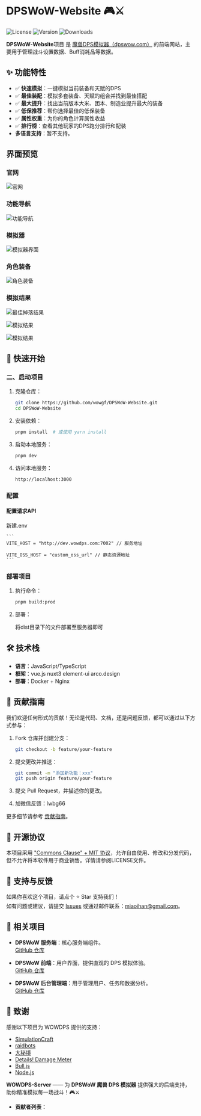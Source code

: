 # DPSWoW-Website 🎮⚔️

![License](https://img.shields.io/badge/License-Commons%20Clause%20%2B%20MIT-blue)  ![Version](https://img.shields.io/badge/Version-1.0.0-green)  ![Downloads](https://img.shields.io/npm/dt/wowdps-server)

**DPSWoW-Website**项目 是 [魔兽DPS模拟器（dpswow.com）](https://dpswow.com) 的前端网站，主要用于管理战斗设置数据、Buff消耗品等数据。 

## ✨ 功能特性

- ✅ **快速模拟**：一键模拟当前装备和天赋的DPS
- ✅ **最佳装配**：模拟多套装备、天赋的组合并找到最佳搭配
- ✅ **最大提升**：找出当前版本大米、团本、制造业提升最大的装备
- ✅ **低保推荐**：帮你选择最佳的低保装备
- ✅ **属性权重**：为你的角色计算属性收益
- ✅ **排行榜**：查看其他玩家的DPS跑分排行和配装
- **多语言支持**：暂不支持。

## 界面预览

### 官网
![官网](public/images/preview/website.png)

### 功能导航
![功能导航](public/images/preview/home.png)

### 模拟器
![模拟器界面](public/images/preview/quick.png)

### 角色装备
![角色装备](public/images/preview/gear.png)

### 模拟结果
![最佳掉落结果](public/images/preview/result.png)

![模拟结果](public/images/preview/result2.png)

![模拟结果](public/images/preview/result3.png)

## 🚀 快速开始

### 二、启动项目

1. 克隆仓库：

   ```bash
   git clone https://github.com/wowgf/DPSWoW-Website.git
   cd DPSWoW-Website
   ```

2. 安装依赖：

   ```bash
   pnpm install  # 或使用 yarn install
   ```

3. 启动本地服务：

   ```bash
   pnpm dev
   ```

4. 访问本地服务：

   ```
   http://localhost:3000
   ```

### 配置

#### 配置请求API

   新建.env

    ```
    VITE_HOST = "http://dev.wowdps.com:7002" // 服务地址

    VITE_OSS_HOST = "custom_oss_url" // 静态资源地址
    ```

### 部署项目

1. 执行命令：

   ``` bash
   pnpm build:prod
   ```
   
2. 部署：

   将dist目录下的文件部署至服务器即可

## 🛠️ 技术栈

- **语言**：JavaScript/TypeScript  
- **框架**：vue.js nuxt3 element-ui arco.design 
- **部署**：Docker + Nginx

## 🤝 贡献指南

我们欢迎任何形式的贡献！无论是代码、文档，还是问题反馈，都可以通过以下方式参与：

1. Fork 仓库并创建分支：

   ```bash
   git checkout -b feature/your-feature
   ```

2. 提交更改并推送：

   ```bash
   git commit -m "添加新功能：xxx"
   git push origin feature/your-feature
   ```

3. 提交 Pull Request，并描述你的更改。

4. 加微信反馈：lwbg66

更多细节请参考 [贡献指南](./docs/CONTRIBUTING.md)。

## 📜 开源协议

本项目采用 ["Commons Clause" + MIT 协议](./LICENSE)，允许自由使用、修改和分发代码，但不允许将本软件用于商业销售。详情请参阅LICENSE文件。

## 🌟 支持与反馈

如果你喜欢这个项目，请点个 ⭐ Star 支持我们！  
如有问题或建议，请提交 [Issues](https://github.com/wowgf/DPSWoW-Admin.git/issues) 或通过邮件联系：<miaoihan@gmail.com>。

## 📌 相关项目

- **DPSWoW 服务端**：核心服务端组件。  
  [GitHub 仓库](https://github.com/wowgf/DPSWoW-Server.git)

- **DPSWoW 前端**：用户界面，提供直观的 DPS 模拟体验。  
  [GitHub 仓库](https://github.com/wowgf/DPSWoW-Website.git)

- **DPSWoW 后台管理端**：用于管理用户、任务和数据分析。  
  [GitHub 仓库](https://github.com/wowgf/DPSWoW-Admin.git)


## 🎉 致谢

感谢以下项目为 WOWDPS 提供的支持：

- [SimulationCraft](https://github.com/simulationcraft/simc)  
- [raidbots](https://www.raidbots.com/)  
- [大秘境](https://www.damijing.com/)
- [Details! Damage Meter](https://www.curseforge.com/wow/addons/details)  
- [Bull.js](https://github.com/OptimalBits/bull)  
- [Node.js](https://nodejs.org)

**WOWDPS-Server** —— 为 **DPSWoW 魔兽 DPS 模拟器** 提供强大的后端支持，助你精准模拟每一场战斗！🎮⚔️

- **贡献者列表**：  

